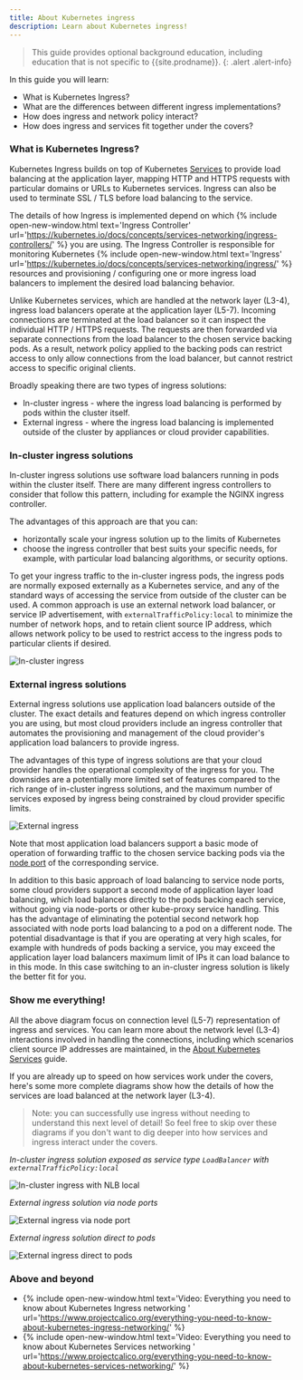 ```yaml
---
title: About Kubernetes ingress
description: Learn about Kubernetes ingress!
---
```


> <span class="glyphicon glyphicon-info-sign"></span> This guide provides optional background education, including
> education that is not specific to {{site.prodname}}.
{: .alert .alert-info}

In this guide you will learn:
- What is Kubernetes Ingress?
- What are the differences between different ingress implementations?
- How does ingress and network policy interact?
- How does ingress and services fit together under the covers?

### What is Kubernetes Ingress?

Kubernetes Ingress builds on top of Kubernetes [Services]({{site.baseurl}}/about/about-kubernetes-services) to provide
load balancing at the application layer, mapping HTTP and HTTPS requests with particular domains or URLs to Kubernetes
services. Ingress can also be used to terminate SSL / TLS before load balancing to the service.

The details of how Ingress is implemented depend on which {% include open-new-window.html text='Ingress Controller'
url='https://kubernetes.io/docs/concepts/services-networking/ingress-controllers/' %} you are using. The Ingress
Controller is responsible for monitoring Kubernetes {% include open-new-window.html text='Ingress'
url='https://kubernetes.io/docs/concepts/services-networking/ingress/' %} resources and provisioning / configuring one
or more ingress load balancers to implement the desired load balancing behavior.

Unlike Kubernetes services, which are handled at the network layer (L3-4), ingress load balancers operate at the
application layer (L5-7). Incoming connections are terminated at the load balancer so it can inspect the individual HTTP /
HTTPS requests. The requests are then forwarded via separate connections from the load balancer to the chosen service
backing pods. As a result, network policy applied to the backing pods can restrict access to only allow connections from the load
balancer, but cannot restrict access to specific original clients.

Broadly speaking there are two types of ingress solutions:
- In-cluster ingress - where the ingress load balancing is performed by pods within the cluster itself.
- External ingress - where the ingress load balancing is implemented outside of the cluster by
  appliances or cloud provider capabilities.

### In-cluster ingress solutions

In-cluster ingress solutions use software load balancers running in pods within the cluster itself. There are many
different ingress controllers to consider that follow this pattern, including for example the NGINX ingress controller.

The advantages of this approach are that you can: 
- horizontally scale your ingress solution up to the limits of Kubernetes
- choose the ingress controller that best suits your specific needs, for example, with particular load balancing
  algorithms, or security options.

To get your ingress traffic to the in-cluster ingress pods, the ingress pods are normally exposed externally as a
Kubernetes service, and any of the standard ways of accessing the service from outside of the cluster can be used. A
common approach is use an external network load balancer, or service IP advertisement, with
`externalTrafficPolicy:local` to minimize the number of network hops, and to retain client source IP address, which
allows network policy to be used to restrict access to the ingress pods to particular clients if desired.

![In-cluster ingress]({{site.baseurl}}/images/ingress-in-cluster.svg)

### External ingress solutions

External ingress solutions use application load balancers outside of the cluster. The exact details and
features depend on which ingress controller you are using, but most cloud providers include an ingress controller that
automates the provisioning and management of the cloud provider's application load balancers to provide ingress.

The advantages of this type of ingress solutions are that your cloud provider handles the operational complexity of the
ingress for you.  The downsides are a potentially more limited set of features compared to the rich range of in-cluster
ingress solutions, and the maximum number of services exposed by ingress being constrained by cloud provider specific
limits.

![External ingress]({{site.baseurl}}/images/ingres-external.svg)

Note that most application load balancers support a basic mode of operation of forwarding traffic to the chosen service
backing pods via the [node port]({{site.baseurl}}/about/about-kubernetes-services#node-port-services) of the
corresponding service.

In addition to this basic approach of load balancing to service node ports, some cloud providers support a second mode
of application layer load balancing, which load balances directly to the pods backing each service, without going via
node-ports or other kube-proxy service handling. This has the advantage of eliminating the potential second network hop
associated with node ports load balancing to a pod on a different node. The potential disadvantage is that if you are
operating at very high scales, for example with hundreds of pods backing a service, you may exceed the application layer
load balancers maximum limit of IPs it can load balance to in this mode. In this case switching to an in-cluster ingress
solution is likely the better fit for you.

### Show me everything!

All the above diagram focus on connection level (L5-7) representation of ingress and services. You can learn more about
the network level (L3-4) interactions involved in handling the connections, including which scenarios client source IP
addresses are maintained, in the [About Kubernetes Services]({{site.baseurl/about/about-kubernetes-services}}) guide.

If you are already up to speed on how services work under the covers, here's some more complete diagrams show how the details
of how the services are load balanced at the network layer (L3-4). 

> Note: you can successfully use ingress without needing to understand this next level of detail! So feel free to skip
> over these diagrams if you don't want to dig deeper into how services and ingress interact under the covers.

*In-cluster ingress solution exposed as service type `LoadBalancer` with `externalTrafficPolicy:local`*

![In-cluster ingress with NLB local]({{site.baseurl}}/images/ingress-in-cluster-nlb-local.svg)

*External ingress solution via node ports*

![External ingress via node port]({{site.baseurl}}/images/ingress-external-node-ports.svg)

*External ingress solution direct to pods*

![External ingress direct to pods]({{site.baseurl}}/images/ingress-external-direct-to-pods.svg)

### Above and beyond

- {% include open-new-window.html text='Video: Everything you need to know about Kubernetes Ingress networking   '
  url='https://www.projectcalico.org/everything-you-need-to-know-about-kubernetes-ingress-networking/' %}
- {% include open-new-window.html text='Video: Everything you need to know about Kubernetes Services networking   '
  url='https://www.projectcalico.org/everything-you-need-to-know-about-kubernetes-services-networking/' %}
